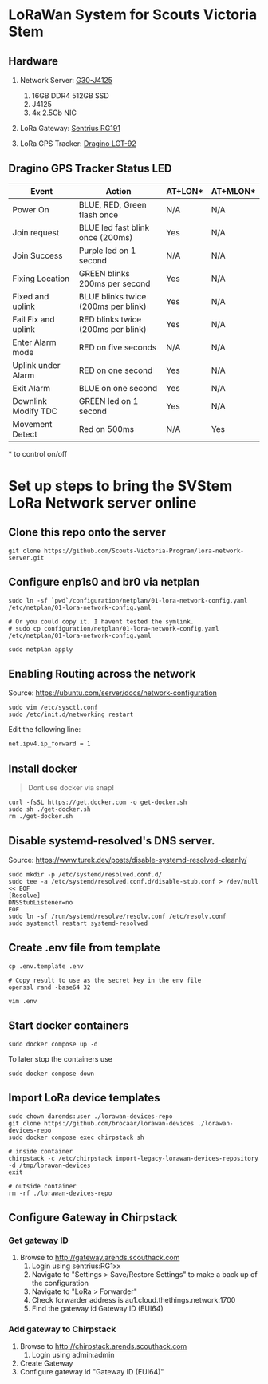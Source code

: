 # LoRaWan System for Scouts Victoria Stem

## Hardware

1. Network Server:
   [G30-J4125](https://www.aliexpress.com/item/1005004337724378.html)

   1. 16GB DDR4 512GB SSD
   1. J4125
   1. 4x 2.5Gb NIC

1. LoRa Gateway:
   [Sentrius RG191](https://www.lairdconnect.com/iot-devices/lorawan-iot-devices/sentrius-rg1xx-lorawan-gateway-wi-fi-ethernet-optional-lte-us-only)

1. LoRa GPS Tracker:
   [Dragino LGT-92](https://dragino.com/downloads/index.php?dir=LGT_92/)

## Dragino GPS Tracker Status LED

| Event               | Action                              | AT+LON\* | AT+MLON\* |
| ------------------- | ----------------------------------- | -------- | --------- |
| Power On            | BLUE, RED, Green flash once         | N/A      | N/A       |
| Join request        | BLUE led fast blink once (200ms)    | Yes      | N/A       |
| Join Success        | Purple led on 1 second              | N/A      | N/A       |
| Fixing Location     | GREEN blinks 200ms per second       | Yes      | N/A       |
| Fixed and uplink    | BLUE blinks twice (200ms per blink) | Yes      | N/A       |
| Fail Fix and uplink | RED blinks twice (200ms per blink)  | Yes      | N/A       |
| Enter Alarm mode    | RED on five seconds                 | N/A      | N/A       |
| Uplink under Alarm  | RED on one second                   | Yes      | N/A       |
| Exit Alarm          | BLUE on one second                  | Yes      | N/A       |
| Downlink Modify TDC | GREEN led on 1 second               | Yes      | N/A       |
| Movement Detect     | Red on 500ms                        | N/A      | Yes       |

\* to control on/off

# Set up steps to bring the SVStem LoRa Network server online

## Clone this repo onto the server

```
git clone https://github.com/Scouts-Victoria-Program/lora-network-server.git
```

## Configure enp1s0 and br0 via netplan

```
sudo ln -sf `pwd`/configuration/netplan/01-lora-network-config.yaml /etc/netplan/01-lora-network-config.yaml

# Or you could copy it. I havent tested the symlink.
# sudo cp configuration/netplan/01-lora-network-config.yaml /etc/netplan/01-lora-network-config.yaml

sudo netplan apply
```

## Enabling Routing across the network

Source: https://ubuntu.com/server/docs/network-configuration

```
sudo vim /etc/sysctl.conf
sudo /etc/init.d/networking restart
```

Edit the following line:

```
net.ipv4.ip_forward = 1
```

## Install docker

> Dont use docker via snap!

```
curl -fsSL https://get.docker.com -o get-docker.sh
sudo sh ./get-docker.sh
rm ./get-docker.sh
```

## Disable systemd-resolved's DNS server.

Source: https://www.turek.dev/posts/disable-systemd-resolved-cleanly/

```
sudo mkdir -p /etc/systemd/resolved.conf.d/
sudo tee -a /etc/systemd/resolved.conf.d/disable-stub.conf > /dev/null << EOF
[Resolve]
DNSStubListener=no
EOF
sudo ln -sf /run/systemd/resolve/resolv.conf /etc/resolv.conf
sudo systemctl restart systemd-resolved
```

## Create .env file from template

```
cp .env.template .env

# Copy result to use as the secret key in the env file
openssl rand -base64 32

vim .env
```

## Start docker containers

```
sudo docker compose up -d
```

To later stop the containers use

```
sudo docker compose down
```

## Import LoRa device templates

```
sudo chown darends:user ./lorawan-devices-repo
git clone https://github.com/brocaar/lorawan-devices ./lorawan-devices-repo
sudo docker compose exec chirpstack sh

# inside container
chirpstack -c /etc/chirpstack import-legacy-lorawan-devices-repository -d /tmp/lorawan-devices
exit

# outside container
rm -rf ./lorawan-devices-repo
```

## Configure Gateway in Chirpstack

### Get gateway ID

1. Browse to http://gateway.arends.scouthack.com
   1. Login using sentrius:RG1xx
   1. Navigate to "Settings > Save/Restore Settings" to make a back up of the configuration
   1. Navigate to "LoRa > Forwarder"
   1. Check forwarder address is au1.cloud.thethings.network:1700
   1. Find the gateway id Gateway ID (EUI64)

### Add gateway to Chirpstack

1. Browse to http://chirpstack.arends.scouthack.com
   1. Login using admin:admin
1. Create Gateway
1. Configure gateway id "Gateway ID (EUI64)"
